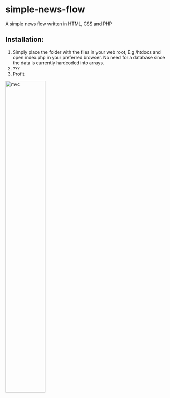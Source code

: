 # simple-news-flow
A simple news flow written in HTML, CSS and PHP

## Installation:
1. Simply place the folder with the files in your web root, E.g /htdocs and open index.php in your preferred browser. No need for a
database since the data is currently hardcoded into arrays.
2. ???
3. Profit

<img src="https://media.giphy.com/media/5PVHPYJAoMjRu/giphy.gif" alt="mvc" width="50%">
